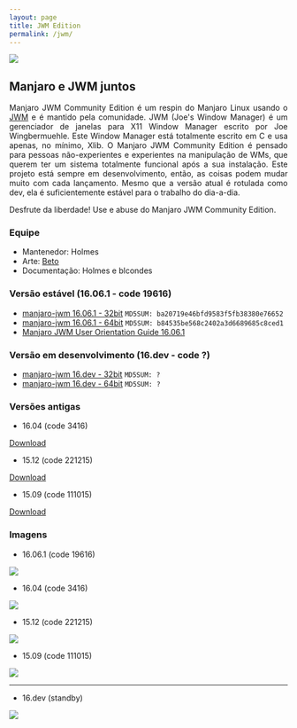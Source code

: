 ```yaml
---
layout: page
title: JWM Edition
permalink: /jwm/
---
```


<img src="http://www.auplod.com/u/opauld7e9a7.png">

## Manjaro e JWM juntos

<p style="text-align: justify;">Manjaro JWM Community Edition é um respin do Manjaro Linux usando o <a href="http://joewing.net/projects/jwm/index.shtml">JWM</a> e é mantido pela comunidade. JWM (Joe's Window Manager) é um gerenciador de janelas para X11 Window Manager escrito por Joe Wingbermuehle. 
Este Window Manager está totalmente escrito em C e usa apenas, no mínimo, Xlib. O Manjaro JWM Community Edition é pensado para pessoas não-experientes e experientes na manipulação de WMs, que querem ter um sistema totalmente funcional após a sua instalação. Este projeto está sempre em desenvolvimento, então, as coisas podem mudar muito com cada lançamento. Mesmo que a versão atual é rotulada como dev, ela é suficientemente estável para o trabalho do dia-a-dia.</p> 

<p style="text-align: justify;">Desfrute da liberdade! Use e abuse do Manjaro JWM Community Edition.</p>

### Equipe

* Mantenedor: Holmes
* Arte: [Beto](https://github.com/fallenskillz)
* Documentação: Holmes e blcondes

### Versão estável (16.06.1 - code 19616)

* [manjaro-jwm 16.06.1 - 32bit](https://sourceforge.net/projects/holmeslinux/files/Manjaro%20JWM%2016.06.1/Code%2019616/manjaro-jwm-community-16.06.1-i686-19616.iso/download) `MD5SUM: ba20719e46bfd9583f5fb38380e76652`
* [manjaro-jwm 16.06.1 - 64bit](https://sourceforge.net/projects/holmeslinux/files/Manjaro%20JWM%2016.06.1/Code%2019616/manjaro-jwm-community-16.06.1-x86_64-19616.iso/download) `MD5SUM: b84535be568c2402a3d6689685c8ced1`
* [Manjaro JWM User Orientation Guide 16.06.1](https://sourceforge.net/projects/holmeslinux/files/Documentation/User_Orientation_Guide-16.06%2C1.pdf/download)

### Versão em desenvolvimento (16.dev - code ?)

* [manjaro-jwm 16.dev - 32bit](?) `MD5SUM: ?`
* [manjaro-jwm 16.dev - 64bit](?) `MD5SUM: ?`

### Versões antigas

* 16.04 (code 3416)

[Download](https://sourceforge.net/projects/holmeslinux/files/Manjaro%20JWM%2016.04/Code%203416/) 

* 15.12 (code 221215)

[Download](https://sourceforge.net/projects/holmeslinux/files/Manjaro%20JWM%2015.12/Code%20221215/)

* 15.09 (code 111015)

[Download](https://sourceforge.net/projects/holmeslinux/files/Manjaro%20JWM%2015.09-1/Code%20111015/)

### Imagens  

* 16.06.1 (code 19616)

<img src="http://i.imgur.com/JWeuGL5.png">

* 16.04 (code 3416)

<img src="http://i.imgur.com/1Xosxvr.png">

* 15.12 (code 221215)

<img src="http://i.imgur.com/aPmwW1p.png">

* 15.09 (code 111015)

<img src="http://i.imgur.com/CDwu3iE.png">

------

* 16.dev (standby)

<img src="http://www.auplod.com/u/laudpo7e893.png">
